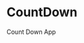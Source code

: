 # CountDown
 Count Down App
   
       
                                    
                           
              
        
    

